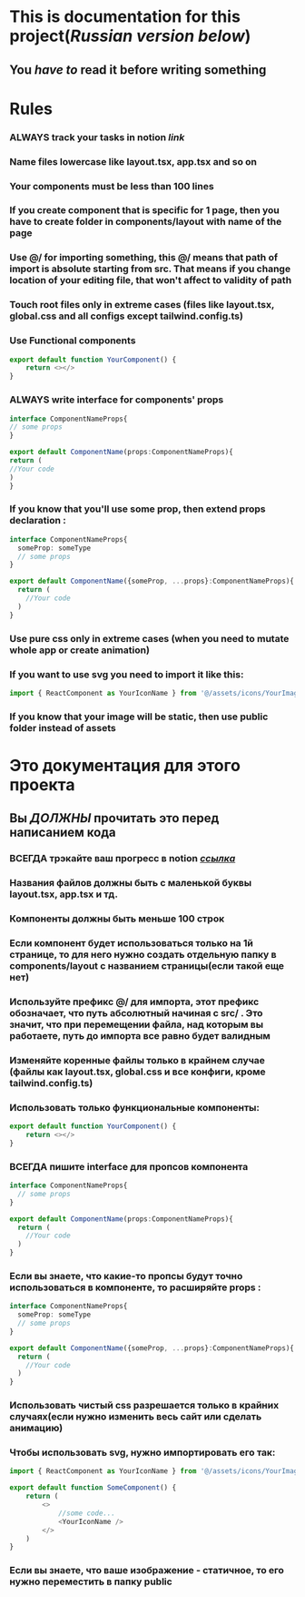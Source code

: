 # This is documentation for this project(_Russian version below_)

## You _have to_ read it before writing something

# Rules

### ALWAYS track your tasks in notion _link_

### Name files lowercase like layout.tsx, app.tsx and so on

### Your components must be less than 100 lines

### If you create component that is specific for 1 page, then you have to create folder in components/layout with name of the page

### Use @/ for importing something, this @/ means that path of import is absolute starting from src. That means if you change location of your editing file, that won't affect to validity of path

### Touch root files only in extreme cases (files like layout.tsx, global.css and all configs except tailwind.config.ts)

### Use Functional components

```typescript
export default function YourComponent() {
	return <></>
}
```

### ALWAYS write interface for components' props

```typescript
interface ComponentNameProps{
// some props
}

export default ComponentName(props:ComponentNameProps){
return (
//Your code
)
}
```

### If you know that you'll use some prop, then extend props declaration :

```typescript
interface ComponentNameProps{
  someProp: someType
  // some props
}

export default ComponentName({someProp, ...props}:ComponentNameProps){
  return (
    //Your code
  )
}
```

### Use pure css only in extreme cases (when you need to mutate whole app or create animation)

### If you want to use svg you need to import it like this:

```typescript
import { ReactComponent as YourIconName } from '@/assets/icons/YourImageName'
```

### If you know that your image will be static, then use public folder instead of assets

# Это документация для этого проекта

## Вы _ДОЛЖНЫ_ прочитать это перед написанием кода

### ВСЕГДА трэкайте ваш прогресс в notion [_ссылка_](https://www.notion.so/1cb3213b74dc80838a4eedc34e94f040?v=1cb3213b74dc80708e28000c6e171243&pvs=4)

### Названия файлов должны быть с маленькой буквы layout.tsx, app.tsx и тд.

### Компоненты должны быть меньше 100 строк

### Если компонент будет использоваться только на 1й странице, то для него нужно создать отдельную папку в components/layout с названием страницы(если такой еще нет)

### Используйте префикс @/ для импорта, этот префикс обозначает, что путь абсолютный начиная с src/ . Это значит, что при перемещении файла, над которым вы работаете, путь до импорта все равно будет валидным

### Изменяйте коренные файлы только в крайнем случае (файлы как layout.tsx, global.css и все конфиги, кроме tailwind.config.ts)

### Использовать только функциональные компоненты:

```typescript
export default function YourComponent() {
	return <></>
}
```

### ВСЕГДА пишите interface для пропсов компонента

```typescript
interface ComponentNameProps{
  // some props
}

export default ComponentName(props:ComponentNameProps){
  return (
    //Your code
  )
}
```

### Если вы знаете, что какие-то пропсы будут точно использоваться в компоненте, то расширяйте props :

```typescript
interface ComponentNameProps{
  someProp: someType
  // some props
}

export default ComponentName({someProp, ...props}:ComponentNameProps){
  return (
    //Your code
  )
}
```

### Использовать чистый css разрешается только в крайних случаях(если нужно изменить весь сайт или сделать анимацию)

### Чтобы использовать svg, нужно импортировать его так:

```typescript
import { ReactComponent as YourIconName } from '@/assets/icons/YourImageName'

export default function SomeComponent() {
	return (
		<>
			//some code...
			<YourIconName />
		</>
	)
}
```

### Если вы знаете, что ваше изображение - статичное, то его нужно переместить в папку public
